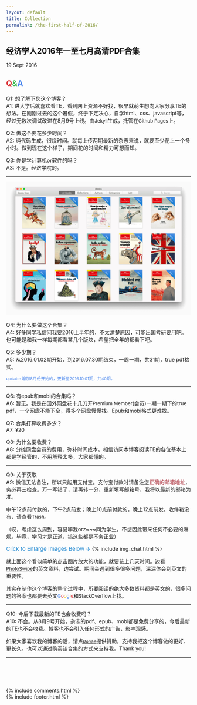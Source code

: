 ```yaml
---
layout: default
title: Collection
permalink: /the-first-half-of-2016/
---
```


<h2 style="margin-bottom: 1rem;">经济学人2016年一至七月高清PDF合集</h2>

<span class="post-date"><i class="fa fa-calendar" aria-hidden="true" style="margin-bottom: .5em"></i> 19 Sept 2016</span>

## <span style="color:#db3236">Q</span><span style="color:#3cba54">&</span><span style="color:#4885ed">A</span>

Q1: 想了解下您这个博客？<br/>
A1: 进大学后就喜欢看TE，看到网上资源不好找，很早就萌生想向大家分享TE的想法。在刚刚过去的这个暑假，终于下定决心，自学html、css、javascript等，经过无数次调试改进在8月9号上线。由<span style="font-size:92%">Jekyll</span>生成，托管在<span style="font-size:92%">Github Pages</span>上。

Q2: 做这个要花多少时间？<br/>
A2: 纯代码生成，很烧时间。就每上传两期最新的杂志来说，就要至少花上一个多小时。做到现在这个样子，期间花的时间和精力可想而知。

Q3: 你是学计算机or软件的吗？<br/>
A3: 不是。经济学院的。

<hr/>
<img src="/public/img/header/img_the-first-half-of-2016.png" />


Q4: 为什么要做这个合集？<br/>
A4: 好多同学私信问我要2016上半年的，不太清楚原因，可能出国考研要用吧。也可能是和我一样每期都看某几个版块，希望把全年的都看下吧。

Q5: 多少期？<br/>
A5: 从2016.01.02期开始，到2016.07.30期结束，一周一期，共31期，true pdf格式。


<p style="color:#4885ed; font-size: 80%;">update: 增加8月份开始的，更新至2016.10.01期，共40期。</p>



<hr/>

Q6: 有epub和mobi的合集吗？<br/>
A6: 暂无。我是在国外网盘花十几刀开<span style="font-size:92%">Premium Member</span>(会员)一期一期下的true pdf，一个网盘不能下全，得多个网盘慢慢找。Epub和mobi格式更难找。

Q7: 合集打算收费多少？<br/>
A7: ¥20

Q8: 为什么要收费？<br/>
A8: 分摊网盘会员的费用，弥补时间成本。相信访问本博客阅读TE的各位基本上都是学经管的，不用解释太多，大家都懂的。

<hr/>

Q9: 关于获取<br/>
A9: 微信无法备注，所以只能用支付宝。支付宝付款时请备注您<span class="news3">正确的邮箱地址</span>，务必再三检查。万一写错了，请再转一分，重新填写邮箱号，我将以最新的邮箱为准。

<style type="text/css">
.news3{
	color: #bf616a; 
	font-weight: bold;	
}
</style>

中午12点前付款的，下午2点前发；晚上10点前付款的，晚上12点前发。收件箱没有，请查看<span style="font-size:92%">Trash</span>。

（哎，考虑这么周到，容易嘛我orz~~~同为学生，不想因此带来任何不必要的麻烦。毕竟，学习才是正道，搞这些都是不务正业）


<span style="font-size: 15px; color:#268bd2">Click to Enlarge Images Below ↓</span>
{% include img_chat.html %}

<style type="text/css">
.my-gallery {
  width: 100%;
  float: left;
}
.my-gallery img {
  width: 100%;
  height: auto;
}

.my-gallery figure {
  display: block;
  float: left;
  margin: 0 5px 5px 0;
  width: 140px;
}
.my-gallery figcaption {
  display: none;
}


/* pswp height-fixed */
    .monoh{
      width: 100%;
      float: left;
      clear: both;
      margin-bottom: 0.7rem;
    }
    .monoh figure {
      display: block;
      float: left;
      margin: 0 25px 5px 0;
      height: 130px;
      width: auto;
    }
    .monoh img {
      width: auto;
      height: 100%;
    }
    .monoh figcaption {
      display: none;
    }
	</style>

就上面这个看似简单的点击图片放大的功能，就要花上几天时间。边看[<span style="font-size:92%">PhotoSwipe</span>](http://photoswipe.com/documentation/getting-started.html)的英文资料，边尝试。期间会遇到很多很多问题，深深体会到英文的重要性。

其实在制作这个博客的整个过程中，所要阅读的绝大多数资料都是英文的，很多问题的答案也都要去英文<span style="font-size:92%"><span style="color:#4885ed">G</span><span style="color:#db3236">o</span><span style="color:#f4c20d">o</span><span style="color:#4885ed">g</span><span style="color:#3cba54">l</span><span style="color:#db3236">e</span></span>和<span style="font-size:92%">StackOverflow</span>上找。

<hr />

Q10: 今后下载最新的TE也会收费吗？<br/>
A10: 不会。从8月9号开始，杂志的pdf、epub、mobi都是免费分享的，今后最新的TE也不会收费。博客也不会引入任何形式的广告，影响观感。

如果大家喜欢我的博客的话，请点<a title="Thanks for your support!" href="/donate/"><i><code>Dona<i class="fa fa-tumblr-square" aria-hidden="true"></i>e</code></i></a>提供赞助，支持我把这个博客做的更好、更长久。也可以通过购买该合集的方式来支持我。Thank you!





<hr style="margin-bottom: 5rem; border-top: 1px solid #fafafa;" />


<!--Comments-->
<div id="comments">
{% include comments.html %}
</div>
{% include footer.html %}